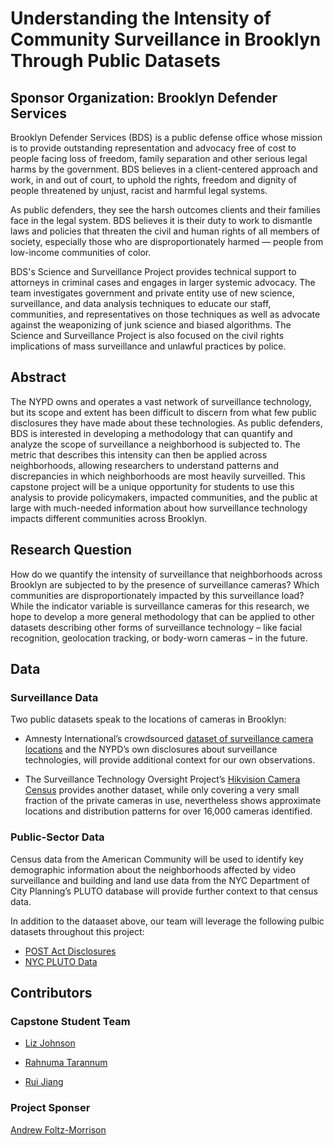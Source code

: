 # Understanding the Intensity of Community Surveillance in Brooklyn Through Public Datasets

## Sponsor Organization: Brooklyn Defender Services

Brooklyn Defender Services (BDS) is a public defense office whose mission is to provide outstanding representation and advocacy free of cost to people facing loss of freedom, family separation and other serious legal harms by the government. BDS believes in a client-centered approach and work, in and out of court, to uphold the rights, freedom and dignity of people threatened by unjust, racist and harmful legal systems. 


As public defenders, they see the harsh outcomes clients and their families face in the legal system. BDS believes it is their duty to work to dismantle laws and policies that threaten the civil and human rights of all members of society, especially those who are disproportionately harmed — people from low-income communities of color.


BDS's Science and Surveillance Project provides technical support to attorneys in criminal cases and engages in larger systemic advocacy. The team investigates government and private entity use of new science, surveillance, and data analysis techniques to educate our staff, communities, and representatives on those techniques as well as advocate against the weaponizing of junk science and biased algorithms. The Science and Surveillance Project is also focused on the civil rights implications of mass surveillance and unlawful practices by police.


## Abstract

The NYPD owns and operates a vast network of surveillance technology, but its scope and extent has been difficult to discern from what few public disclosures they have made about these technologies. As public defenders, BDS is interested in developing a methodology that can quantify and analyze the scope of surveillance a neighborhood is subjected to. The metric that describes this intensity can then be applied across neighborhoods, allowing researchers to understand patterns and discrepancies in which neighborhoods are most heavily surveilled. This capstone project will be a unique opportunity for students to use this analysis to provide policymakers, impacted communities, and the public at large with much-needed information about how surveillance technology impacts different communities across Brooklyn.

## Research Question

How do we quantify the intensity of surveillance that neighborhoods across Brooklyn are subjected to by the presence of surveillance cameras? Which communities are disproportionately impacted by this surveillance load? While the indicator variable is surveillance cameras for this research, we hope to develop a more general methodology that can be applied to other datasets describing other forms of surveillance technology – like facial recognition, geolocation tracking, or body-worn cameras – in the future.


## Data

### Surveillance Data

Two public datasets speak to the locations of cameras in Brooklyn:

* Amnesty International’s crowdsourced [dataset of surveillance camera locations](https://citizenevidence.org/2021/09/09/decode-surveillance-nyc/) and the NYPD’s own disclosures about surveillance technologies, will provide additional context for our own observations. 

* The Surveillance Technology Oversight Project’s [Hikvision Camera Census](https://www.stopspying.org/2021-hikvision) provides another dataset, while only covering a very small fraction of the private cameras in use, nevertheless shows approximate locations and distribution patterns for over 16,000 cameras identified.

### Public-Sector Data
Census data from the American Community will be used to identify key demographic information about the neighborhoods affected by video surveillance and building and land use data from the NYC Department of City Planning’s PLUTO database will provide further context to that census data.


In addition to the dataaset above, our team will leverage the following pulbic datasets throughout this project:

* [POST Act Disclosures](https://www1.nyc.gov/site/nypd/about/about-nypd/policy/post-act.page)
* [NYC PLUTO Data](https://www.nyc.gov/site/planning/data-maps/open-data/dwn-pluto-mappluto.page)

## Contributors

### Capstone Student Team

* [Liz Johnson](https://github.com/emj1020)

* [Rahnuma Tarannum](https://github.com/numa615)

* [Rui Jiang](https://github.com/RuiJiang615)

### Project Sponser

[Andrew Foltz-Morrison](https://github.com/afoltzm) 
